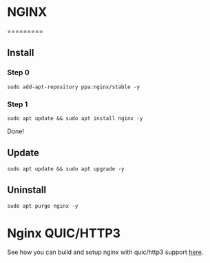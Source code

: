 # NGINX

=========

## Install

### Step 0

```
sudo add-apt-repository ppa:nginx/stable -y
```

### Step 1

```
sudo apt update && sudo apt install nginx -y
```

Done!

## Update

```
sudo apt update && sudo apt upgrade -y
```

## Uninstall

```
sudo apt purge nginx -y
```


# Nginx QUIC/HTTP3

See how you can build and setup nginx with quic/http3 support [here](QUIC.md).
